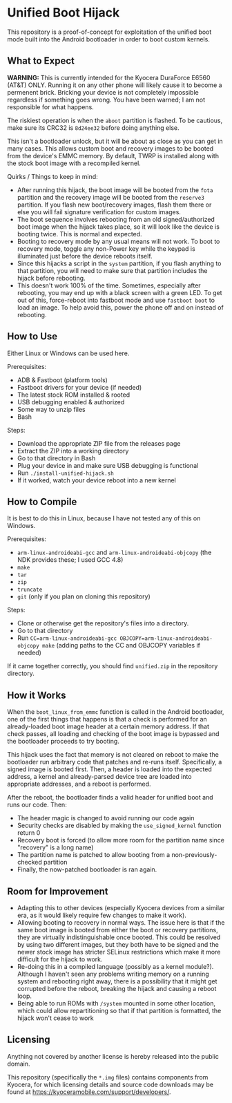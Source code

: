 # Unified Boot Hijack

This repository is a proof-of-concept for exploitation of the unified boot mode built into the Android bootloader in order to boot custom kernels.

## What to Expect

**WARNING:** This is currently intended for the Kyocera DuraForce E6560 (AT&T) ONLY. Running it on any other phone will likely cause it to become a permenent brick. Bricking your device is not completely impossible regardless if something goes wrong. You have been warned; I am not responsible for what happens.

The riskiest operation is when the `aboot` partition is flashed. To be cautious, make sure its CRC32 is `8d24ee32` before doing anything else.

This isn't a bootloader unlock, but it will be about as close as you can get in many cases. This allows custom boot and recovery images to be booted from the device's EMMC memory. By default, TWRP is installed along with the stock boot image with a recompiled kernel.

Quirks / Things to keep in mind:

- After running this hijack, the boot image will be booted from the `fota` partition and the recovery image will be booted from the `reserve3` partition. If you flash new boot/recovery images, flash them there or else you will fail signature verification for custom images.
- The boot sequence involves rebooting from an old signed/authorized boot image when the hijack takes place, so it will look like the device is booting twice. This is normal and expected.
- Booting to recovery mode by any usual means will not work. To boot to recovery mode, toggle any non-Power key while the keypad is illuminated just before the device reboots itself.
- Since this hijacks a script in the `system` partition, if you flash anything to that partition, you will need to make sure that partition includes the hijack before rebooting.
- This doesn't work 100% of the time. Sometimes, especially after rebooting, you may end up with a black screen with a green LED. To get out of this, force-reboot into fastboot mode and use `fastboot boot` to load an image. To help avoid this, power the phone off and on instead of rebooting.

## How to Use

Either Linux or Windows can be used here.

Prerequisites:

- ADB & Fastboot (platform tools)
- Fastboot drivers for your device (if needed)
- The latest stock ROM installed & rooted
- USB debugging enabled & authorized
- Some way to unzip files
- Bash

Steps:

- Download the appropriate ZIP file from the releases page
- Extract the ZIP into a working directory
- Go to that directory in Bash
- Plug your device in and make sure USB debugging is functional
- Run `./install-unified-hijack.sh`
- If it worked, watch your device reboot into a new kernel

## How to Compile

It is best to do this in Linux, because I have not tested any of this on Windows.

Prerequisites:
- `arm-linux-androideabi-gcc` and `arm-linux-androideabi-objcopy` (the NDK provides these; I used GCC 4.8)
- `make`
- `tar`
- `zip`
- `truncate`
- `git` (only if you plan on cloning this repository)

Steps:
- Clone or otherwise get the repository's files into a directory.
- Go to that directory
- Run `CC=arm-linux-androideabi-gcc OBJCOPY=arm-linux-androideabi-objcopy make` (adding paths to the CC and OBJCOPY variables if needed)

If it came together correctly, you should find `unified.zip` in the repository directory.

## How it Works

When the `boot_linux_from_emmc` function is called in the Android bootloader, one of the first things that happens is that a check is performed for an already-loaded boot image header at a certain memory address. If that check passes, all loading and checking of the boot image is bypassed and the bootloader proceeds to try booting.

This hijack uses the fact that memory is not cleared on reboot to make the bootloader run arbitrary code that patches and re-runs itself. Specifically, a signed image is booted first. Then, a header is loaded into the expected address, a kernel and already-parsed device tree are loaded into appropriate addresses, and a reboot is performed.

After the reboot, the bootloader finds a valid header for unified boot and runs our code. Then:
- The header magic is changed to avoid running our code again
- Security checks are disabled by making the `use_signed_kernel` function return 0
- Recovery boot is forced (to allow more room for the partition name since "recovery" is a long name)
- The partition name is patched to allow booting from a non-previously-checked partition
- Finally, the now-patched bootloader is ran again.

## Room for Improvement

- Adapting this to other devices (especially Kyocera devices from a similar era, as it would likely require few changes to make it work).
- Allowing booting to recovery in normal ways. The issue here is that if the same boot image is booted from either the boot or recovery partitions, they are virtually indistinguishable once booted. This could be resolved by using two different images, but they both have to be signed and the newer stock image has stricter SELinux restrictions which make it more difficult for the hijack to work.
- Re-doing this in a compiled language (possibly as a kernel module?). Although I haven't seen any problems writing memory on a running system and rebooting right away, there is a possibility that it might get corrupted before the reboot, breaking the hijack and causing a reboot loop.
- Being able to run ROMs with `/system` mounted in some other location, which could allow repartitioning so that if that partition is formatted, the hijack won't cease to work

## Licensing

Anything not covered by another license is hereby released into the public domain.

This repository (specifically the `*.img` files) contains components from Kyocera, for which licensing details and source code downloads may be found at https://kyoceramobile.com/support/developers/.
